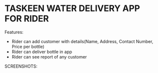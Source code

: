 # TASKEEN WATER DELIVERY APP FOR RIDER

Features:

* Rider can add customer with details(Name, Address, Contact Number, Price per bottle)
* Rider can deliver bottle in app 
* Rider can see report of any customer

SCREENSHOTS:


